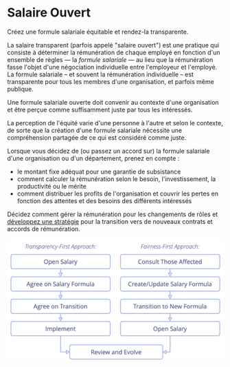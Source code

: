 # Salaire Ouvert

Créez une formule salariale équitable et rendez-la transparente.
</summary>

La salaire transparent (parfois appelé "salaire ouvert") est une pratique qui consiste à déterminer la rémunération de chaque employé en fonction d'un ensemble de règles — la _formule salariale_  — au lieu que la rémunération fasse l'objet d'une négociation individuelle entre l'employeur et l'employé. La formule salariale – et souvent la rémunération individuelle – est transparente pour tous les membres d'une organisation, et parfois même publique.

Une formule salariale ouverte doit convenir au contexte d'une organisation et être perçue comme suffisamment juste par tous les intéressés.

La perception de l'équité varie d'une personne à l'autre et selon le contexte, de sorte que la création d'une formule salariale nécessite une compréhension partagée de ce qui est considéré comme juste.

Lorsque vous décidez de (ou passez un accord sur) la formule salariale d'une organisation ou d'un département, prenez en compte :

- le montant fixe adéquat pour une garantie de subsistance
- comment calculer la rémunération selon le besoin, l'investissement, la productivité ou le mérite
- comment distribuer les profits de l'organisation et couvrir les pertes en fonction des attentes et des besoins des différents intéressés

Décidez comment gérer la rémunération pour les changements de rôles et [développez une stratégie](section:clarify-and-develop-strategy) pour la transition vers de nouveaux contrats et accords de rémunération.

![Deux façons d'ouvrir les salaires](img/process/opening-salaries.png)
